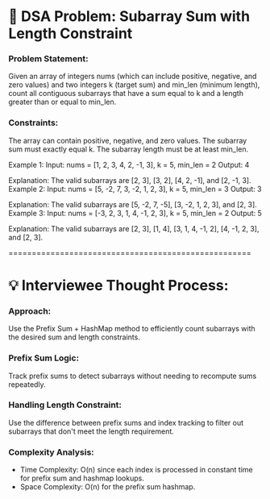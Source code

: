 # 📌 DSA Problem: Subarray Sum with Length Constraint

### Problem Statement:
Given an array of integers nums (which can include positive, negative, and zero values) and two integers k (target sum) and min_len (minimum length), count all contiguous subarrays that have a sum equal to k and a length greater than or equal to min_len.

### Constraints:
The array can contain positive, negative, and zero values.
The subarray sum must exactly equal k.
The subarray length must be at least min_len.

Example 1:
Input: nums = [1, 2, 3, 4, 2, -1, 3], k = 5, min_len = 2
Output: 4

Explanation: The valid subarrays are [2, 3], [3, 2], [4, 2, -1], and [2, -1, 3].
Example 2:
Input: nums = [5, -2, 7, 3, -2, 1, 2, 3], k = 5, min_len = 3
Output: 3

Explanation: The valid subarrays are [5, -2, 7, -5], [3, -2, 1, 2, 3], and [2, 3].
Example 3:
Input: nums = [-3, 2, 3, 1, 4, -1, 2, 3], k = 5, min_len = 2
Output: 5

Explanation: The valid subarrays are [2, 3], [1, 4], [3, 1, 4, -1, 2], [4, -1, 2, 3], and [2, 3].

====================================================

# 💡 Interviewee Thought Process:
### Approach:
Use the Prefix Sum + HashMap method to efficiently count subarrays with the desired sum and length constraints.

### Prefix Sum Logic:
Track prefix sums to detect subarrays without needing to recompute sums repeatedly.

### Handling Length Constraint:
Use the difference between prefix sums and index tracking to filter out subarrays that don't meet the length requirement.

### Complexity Analysis:
 - Time Complexity: O(n) since each index is processed in constant time for prefix sum and hashmap lookups.
 - Space Complexity: O(n) for the prefix sum hashmap.
